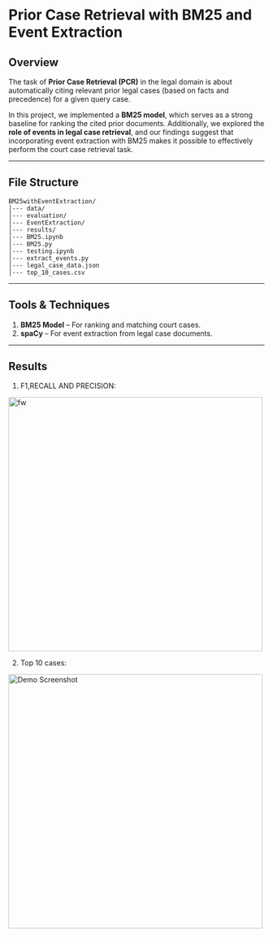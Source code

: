 # Prior Case Retrieval with BM25 and Event Extraction

## Overview
The task of **Prior Case Retrieval (PCR)** in the legal domain is about automatically citing relevant prior legal cases (based on facts and precedence) for a given query case.  

In this project, we implemented a **BM25 model**, which serves as a strong baseline for ranking the cited prior documents. Additionally, we explored the **role of events in legal case retrieval**, and our findings suggest that incorporating event extraction with BM25 makes it possible to effectively perform the court case retrieval task.

---

## File Structure
```
BM25withEventExtraction/
│--- data/
│--- evaluation/
│--- EventExtraction/
│--- results/
│--- BM25.ipynb
│--- BM25.py
│--- testing.ipynb
│--- extract_events.py
│--- legal_case_data.json
│--- top_10_cases.csv
```

---

## Tools & Techniques
1. **BM25 Model** – For ranking and matching court cases.
2. **spaCy** – For event extraction from legal case documents.

---

## Results
1. F1,RECALL AND PRECISION:
<img src="images/image1.png" alt="fw" width="500" height="500">

2. Top 10 cases:
<img src="images/image2.png" alt="Demo Screenshot" width="500" height="500">
